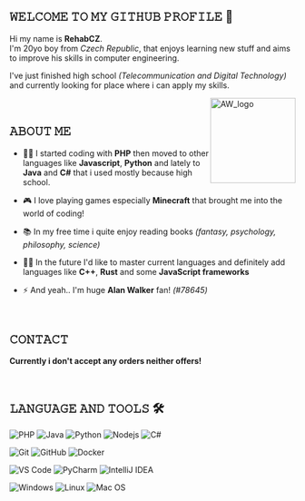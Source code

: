## 𝚆𝙴𝙻𝙲𝙾𝙼𝙴 𝚃𝙾 𝙼𝚈 𝙶𝙸𝚃𝙷𝚄𝙱 𝙿𝚁𝙾𝙵𝙸𝙻𝙴 👋

<!-- Introduction -->

<p> 
Hi my name is <b>RehabCZ</b>.<br>
I'm 20yo boy from <i>Czech Republic</i>, that enjoys learning new stuff and aims to improve his skills in computer engineering.

I've just finished high school _(Telecommunication and Digital Technology)_ and currently looking for place where i can apply my skills.

</p>

<!-- Alan Walker Hey Gif -->

<img align="right" alt="AW_logo" width="150px" height="150px" src="https://media.giphy.com/media/SYWZ3qmT3LJCmAhaTc/giphy.gif" />

<br>

## 𝙰𝙱𝙾𝚄𝚃 𝙼𝙴

<!-- About me stuff -->

-   👨‍💻 I started coding with **PHP** then moved to other languages like **Javascript**, **Python** and lately to **Java** and **C#** that i used mostly because high school.

-   🎮 I love playing games especially **Minecraft** that brought me into the world of coding!

-   📚 In my free time i quite enjoy reading books _(fantasy, psychology, philosophy, science)_

-   💪🏼 In the future I'd like to master current languages and definitely add languages like **C++**, **Rust** and some **JavaScript frameworks**

-   ⚡ And yeah.. I'm huge **Alan Walker** fan! _(#78645)_

<br>

<!-- Contacts -->

## 𝙲𝙾𝙽𝚃𝙰𝙲𝚃

**Currently i don't accept any orders neither offers!**

<br>

## 𝙻𝙰𝙽𝙶𝚄𝙰𝙶𝙴 𝙰𝙽𝙳 𝚃𝙾𝙾𝙻𝚂 🛠

<!-- Language and tools i'm currently using -->

<!-- Languages -->

![PHP](https://img.shields.io/badge/php-%23777BB4.svg?style=flat-square&logo=php&logoColor=white)
![Java](https://img.shields.io/badge/-Java-5B4638?style=flat-square&logo=java&logoColor=ffffff)
![Python](https://img.shields.io/badge/-Python-3776AB?style=flat-square&logo=python&logoColor=ffffff)
![Nodejs](https://img.shields.io/badge/-Nodejs-339933?style=flat-square&logo=Node.js&logoColor=ffffff)
![C#](https://img.shields.io/badge/C%23-%23239120.svg?style=flat-square&logo=c-sharp&logoColor=white)

<!-- Tools -->

![Git](https://img.shields.io/badge/-Git-%23F05032?style=flat-square&logo=git&logoColor=%23ffffff)
![GitHub](https://img.shields.io/badge/-GitHub-181717?style=flat-square&logo=github)
![Docker](https://img.shields.io/badge/docker-%230db7ed.svg?style=flat-square&logo=docker&logoColor=white)

<!-- Editors & IDEs -->

![VS Code](https://img.shields.io/badge/-VS%20Code-007ACC?style=flat-square&logo=visual-studio-code&logoColor=ffffff)
![PyCharm](https://img.shields.io/badge/PyCharm-3CB371?style=flat-square&logo=pycharm)
![IntelliJ IDEA](https://img.shields.io/badge/IntelliJ%20IDEA-800080.svg?style=flat-square&logo=intellij-idea&logoColor=white)

<!-- Operating Systems -->

![Windows](https://img.shields.io/badge/-Windows-0078D6?style=flat-square&logo=windows&logoColor=ffffff)
![Linux](https://img.shields.io/badge/-Linux%20Mint-378805?style=flat-square&logo=linuxmint&logoColor=ffffff)
![Mac OS](https://img.shields.io/badge/-Mac%20OS-ffffff?style=flat-square&logo=apple&logoColor=gray)
